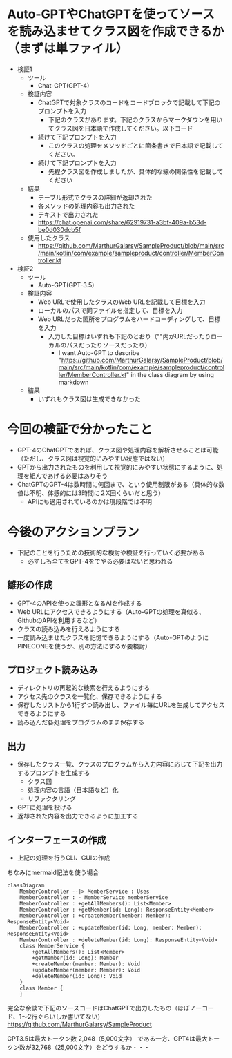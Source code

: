 # Auto-GPTやChatGPTを使ってソースを読み込ませてクラス図を作成できるか（まずは単ファイル）
* 検証1
    * ツール
        * Chat-GPT(GPT-4)
    * 検証内容
        * ChatGPTで対象クラスのコードをコードブロックで記載して下記のプロンプトを入力
            * 下記のクラスがあります。下記のクラスからマークダウンを用いてクラス図を日本語で作成してください。以下コード
        * 続けて下記プロンプトを入力
            * このクラスの処理をメソッドごとに箇条書きで日本語で記載してください。
        * 続けて下記プロンプトを入力
            * 先程クラス図を作成しましたが、具体的な線の関係性を記載してください
    * 結果
        * テーブル形式でクラスの詳細が返却された
        * 各メソッドの処理内容も出力された
        * テキストで出力された
        * https://chat.openai.com/share/62919731-a3bf-409a-b53d-be0d030dcb5f
    * 使用したクラス
        * https://github.com/MarthurGalarsy/SampleProduct/blob/main/src/main/kotlin/com/example/sampleproduct/controller/MemberController.kt
* 検証2
    * ツール
        * Auto-GPT(GPT-3.5)
    * 検証内容
        * Web URLで使用したクラスのWeb URLを記載して目標を入力
        * ローカルのパスで同ファイルを指定して、目標を入力
        * Web URLだった箇所をプログラムをハードコーディングして、目標を入力
            * 入力した目標はいずれも下記のとおり（""内がURLだったりローカルのパスだったりソースだったり）
                * I want Auto-GPT to describe "https://github.com/MarthurGalarsy/SampleProduct/blob/main/src/main/kotlin/com/example/sampleproduct/controller/MemberController.kt" in the class diagram by using markdown
    * 結果
        * いずれもクラス図は生成できなかった
# 今回の検証で分かったこと
* GPT-4のChatGPTであれば、クラス図や処理内容を解析させることは可能（ただし、クラス図は視覚的にみやすい状態ではない）
* GPTから出力されたものを利用して視覚的にみやすい状態にするように、処理を組んであげる必要はありそう
* ChatGPTのGPT-4は数時間に何回まで、という使用制限がある（具体的な数値は不明、体感的には3時間に２X回くらいだと思う）
    * APIにも適用されているのかは現段階では不明

# 今後のアクションプラン
* 下記のことを行うための技術的な検討や検証を行っていく必要がある
    * 必ずしも全てをGPT-4をでやる必要はないと思われる
## 雛形の作成
* GPT-4のAPIを使った雛形となるAIを作成する
* Web URLにアクセスできるようにする（Auto-GPTの処理を真似る、 GithubのAPIを利用するなど）
* クラスの読み込みを行えるようにする
* 一度読み込ませたクラスを記憶できるようにする（Auto-GPTのようにPINECONEを使うか、別の方法にするか要検討）
## プロジェクト読み込み
* ディレクトリの再起的な検索を行えるようにする
* アクセス先のクラスを一覧化、保存できるようにする
* 保存したリストから1行ずつ読み出し、ファイル毎にURLを生成してアクセスできるようにする
* 読み込んだ各処理をプログラムのまま保存する
## 出力
* 保存したクラス一覧、クラスのプログラムから入力内容に応じて下記を出力するプロンプトを生成する
    * クラス図
    * 処理内容の言語（日本語など）化
    * リファクタリング
* GPTに処理を投げる
* 返却された内容を出力できるように加工する
## インターフェースの作成
* 上記の処理を行うCLI、GUIの作成


ちなみにmermaid記法を使う場合
```
classDiagram
    MemberController --|> MemberService : Uses
    MemberController : - MemberService memberService
    MemberController : +getAllMembers(): List<Member>
    MemberController : +getMember(id: Long): ResponseEntity<Member>
    MemberController : +createMember(member: Member): ResponseEntity<Void>
    MemberController : +updateMember(id: Long, member: Member): ResponseEntity<Void>
    MemberController : +deleteMember(id: Long): ResponseEntity<Void>
    class MemberService {
        +getAllMembers(): List<Member>
        +getMember(id: Long): Member
        +createMember(member: Member): Void
        +updateMember(member: Member): Void
        +deleteMember(id: Long): Void
    }
    class Member {
    }
```

完全な余談で下記のソースコードはChatGPTで出力したもの（ほぼノーコード、1〜2行ぐらいしか書いてない）
https://github.com/MarthurGalarsy/SampleProduct

GPT3.5は最大トークン数 2,048（5,000文字） である一方、GPT4は最大トークン数が32,768（25,000文字）をどうするか・・・
